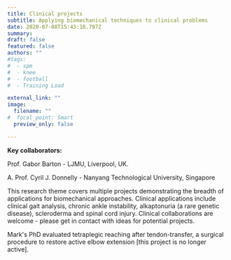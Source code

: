 ```yaml
---
title: Clinical projects
subtitle: Applying biomechanical techniques to clinical problems
date: 2020-07-08T15:43:18.797Z
summary:
draft: false
featured: false
authors: ""
#tags:
#  - spm
#  - knee
#  - football
#  - Training Load

external_link: ""
image:
  filename: ""
#  focal_point: Smart
  preview_only: false

---
```

**Key collaborators:**

Prof. Gabor Barton - LJMU, Liverpool, UK.

A. Prof. Cyril J. Donnelly - Nanyang Technological University, Singapore

This research theme covers multiple projects demonstrating the breadth of applications for biomechanical approaches. Clinical applications include clinical gait analysis, chronic ankle instability, alkaptonuria (a rare genetic disease), scleroderma and spinal cord injury. Clinical collaborations are welcome - please get in contact with ideas for potential projects.

Mark's PhD evaluated tetraplegic reaching after tendon-transfer, a surgical procedure to restore active elbow extension [this project is no longer active].
